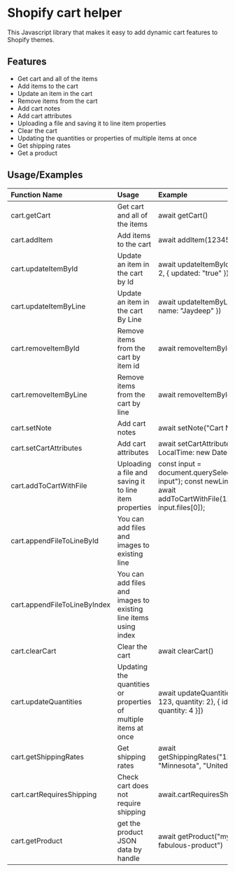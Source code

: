 # Shopify cart helper

This Javascript library that makes it easy to add dynamic cart features to Shopify themes.


## Features

- Get cart and all of the items
- Add items to the cart
- Update an item in the cart
- Remove items from the cart
- Add cart notes
- Add cart attributes
- Uploading a file and saving it to line item properties
- Clear the cart
- Updating the quantities or properties of multiple items at once
- Get shipping rates
- Get a product

## Usage/Examples

| Function Name | Usage | Example |
| :---         |     :---      |     :---      |
| cart.getCart | Get cart and all of the items | await getCart() |
| cart.addItem | Add items to the cart | await addItem(123456, 1) |
| cart.updateItemById | Update an item in the cart by Id | await updateItemById(123456, 2, { updated: "true" }) |
| cart.updateItemByLine | Update an item in the cart By Line | await updateItemByLine(2, 2, { name: "Jaydeep" }) |
| cart.removeItemById | Remove items from the cart by item id | await removeItemById(1234) |
| cart.removeItemByLine | Remove items from the cart by line | await removeItemById(1234) |
| cart.setNote | Add cart notes | await setNote("Cart Note Text") |
| cart.setCartAttributes | Add cart attributes | await setCartAttributes({ LocalTime: new Date()) |
| cart.addToCartWithFile | Uploading a file and saving it to line item properties | const input = document.querySelector("#file-input"); const newLineItem = await addToCartWithFile(123456, input.files[0]); |
| cart.appendFileToLineById | You can add files and images to existing line | |
| cart.appendFileToLineByIndex | You can add files and images to existing line items using index | |
| cart.clearCart | Clear the cart | await clearCart() |
| cart.updateQuantities | Updating the quantities or properties of multiple items at once |  await updateQuantities([{id: 123, quantity: 2}, { id: 234, quantity: 4 }]) |
| cart.getShippingRates | Get shipping rates | await getShippingRates("12345", "Minnesota", "United States") | 
| cart.cartRequiresShipping | Check cart does not require shipping | await.cartRequiresShipping() |
| cart.getProduct | get the product JSON data by handle | await getProduct("my-fabulous-product") |
